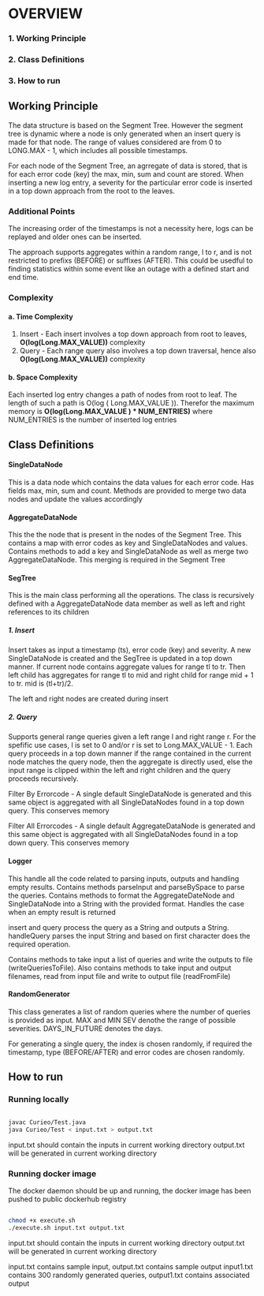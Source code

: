 # OVERVIEW

### 1. Working Principle
### 2. Class Definitions
### 3. How to run


## Working Principle

The data structure is based on the Segment Tree. However the segment tree is dynamic where a node is only generated when an insert query is made for that node. The range of values considered are from 0 to LONG.MAX - 1, which includes all possible timestamps.

For each node of the Segment Tree, an agrregate of data is stored, that is for each error code (key) the max, min, sum and count are stored. When inserting a new log entry, a severity for the particular error code is inserted in a top down approach from the root to the leaves.

### Additional Points

The increasing order of the timestamps is not a necessity here, logs can be replayed and older ones can be inserted.

The approach supports aggregates within a random range, l to r, and is not restricted to prefixs (BEFORE) or suffixes (AFTER). This could be usedful to finding statistics within some event like an outage with a defined start and end time.

### Complexity

#### a. Time Complexity

1. Insert - Each insert involves a top down approach from root to leaves, **O(log(Long.MAX_VALUE))** complexity
2. Query - Each range query also involves a top down traversal, hence also **O(log(Long.MAX_VALUE))** complexity

#### b. Space Complexity

Each inserted log entry changes a path of nodes from root to leaf. The length of such a path is O(log ( Long.MAX_VALUE )). Therefor the maximum memory is **O(log(Long.MAX_VALUE ) * NUM_ENTRIES)** where NUM_ENTRIES is the number of inserted log entries


## Class Definitions

#### SingleDataNode

This is a data node which contains the data values for each error code. Has fields max, min, sum and count. Methods are provided to merge two data nodes and update the values accordingly

#### AggregateDataNode

This the the node that is present in the nodes of the Segment Tree. This contains a map with error codes as key and SingleDataNodes and values. Contains methods to add a key and SingleDataNode as well as merge two AggregateDataNode. This merging is required in the Segment Tree

#### SegTree

This is the main class performing all the operations. The class is recursively defined with a AggregateDataNode data member as well as left and right references to its children

##### 1. Insert

Insert takes as input a timestamp (ts), error code (key) and severity. A new SingleDataNode is created and the SegTree is updated in a top down manner. If current node contains aggregate values for range tl to tr. Then left child has aggregates for range tl to mid and right child for range mid + 1 to tr. mid is (tl+tr)/2.

The left and right nodes are created during insert

##### 2. Query

Supports general range queries given a left range l and right range r. For the spefific use cases, l is set to 0 and/or r is set to Long.MAX_VALUE - 1. Each query proceeds in a top down manner if the range contained in the current node matches the query node, then the aggregate is directly used, else the input range is clipped within the left and right children and the query proceeds recursively.

Filter By Errorcode - A single default SingleDataNode is generated and this same object is aggregated with all SingleDataNodes found in a top down query. This conserves memory

Filter All Errorcodes - A single default AggregateDataNode is generated and this same object is aggregated with all SingleDataNodes found in a top down query. This conserves memory


#### Logger

This handle all the code related to parsing inputs, outputs and handling empty results. Contains methods parseInput and parseBySpace to parse the queries. Contains methods to format the AggregateDateNode and SingleDataNode into a String with the provided format. Handles the case when an empty result is returned

insert and query process the query as a String and outputs a String.
handleQuery parses the input String and based on first character does the required operation.

Contains methods to take input a list of queries and write the outputs to file (writeQueriesToFile). Also contains methods to take input and output filenames, read from input file and write to output file (readFromFile)

#### RandomGenerator

This class generates a list of random queries where the number of queries is provided as input. MAX and MIN SEV denothe the range of possible severities. DAYS_IN_FUTURE denotes the days.

For generating a single query, the index is chosen randomly, if required the timestamp, type (BEFORE/AFTER) and error codes are chosen randomly.


## How to run

### Running locally

```bash

javac Curieo/Test.java
java Curieo/Test < input.txt > output.txt

```

input.txt should contain the inputs in current working directory
output.txt will be generated in current working directory

### Running docker image

The docker daemon should be up and running, the docker image has been pushed to public dockerhub registry

```bash

chmod +x execute.sh
./execute.sh input.txt output.txt

```

input.txt should contain the inputs in current working directory
output.txt will be generated in current working directory


input.txt contains sample input, output.txt contains sample output
input1.txt contains 300 randomly generated queries, output1.txt contains associated output


